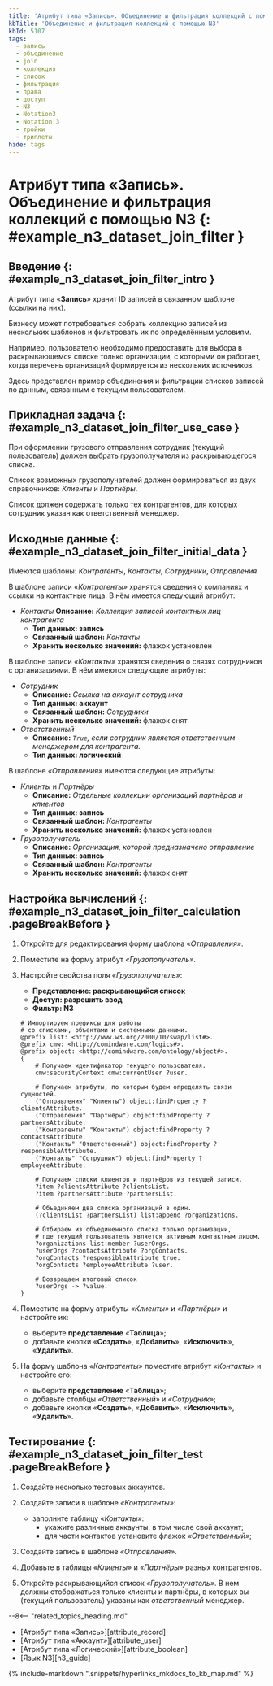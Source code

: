 ```yaml
---
title: 'Атрибут типа «Запись». Объединение и фильтрация коллекций с помощью N3'
kbTitle: 'Объединение и фильтрация коллекций с помощью N3'
kbId: 5107
tags:
  - запись
  - объединение
  - join
  - коллекция
  - список
  - фильтрация
  - права
  - доступ
  - N3
  - Notation3
  - Notation 3
  - тройки
  - триплеты
hide: tags
---
```


# Атрибут типа «Запись». Объединение и фильтрация коллекций с помощью N3 {: #example_n3_dataset_join_filter }

## Введение {: #example_n3_dataset_join_filter_intro }

Атрибут типа «**Запись**» хранит ID записей в связанном шаблоне (ссылки на них).

Бизнесу может потребоваться собрать коллекцию записей из нескольких шаблонов и фильтровать их по определённым условиям.

Например, пользователю необходимо предоставить для выбора в раскрывающемся списке только организации, с которыми он работает, когда перечень организаций формируется из нескольких источников.

Здесь представлен пример объединения и фильтрации списков записей по данным, связанным с текущим пользователем.

## Прикладная задача {: #example_n3_dataset_join_filter_use_case }

При оформлении грузового отправления сотрудник (текущий пользователь) должен выбрать грузополучателя из раскрывающегося списка.

Список возможных грузополучателей должен формироваться из двух справочников: _Клиенты_ и _Партнёры_.

Список должен содержать только тех контрагентов, для которых сотрудник указан как ответственный менеджер.

## Исходные данные {: #example_n3_dataset_join_filter_initial_data }

Имеются шаблоны: _Контрагенты_, _Контакты_, _Сотрудники_, _Отправления_.

В шаблоне записи _«Контрагенты»_ хранятся сведения о компаниях и ссылки на контактные лица. В нём имеется следующий атрибут:

- _Контакты_
    **Описание:** _Коллекция записей контактных лиц контрагента_
    - **Тип данных: запись**
    - **Связанный шаблон:** _Контакты_
    - **Хранить несколько значений:** флажок установлен

В шаблоне записи _«Контакты»_ хранятся сведения о связях сотрудников с организациями. В нём имеются следующие атрибуты:

- _Сотрудник_
    - **Описание:** _Ссылка на аккаунт сотрудника_
    - **Тип данных: аккаунт**
    - **Связанный шаблон:** _Сотрудники_
    - **Хранить несколько значений:** флажок снят
- _Ответственный_
    - **Описание:** _`True`, если сотрудник является ответственным менеджером для контрагента._
    - **Тип данных: логический**

В шаблоне _«Отправления»_ имеются следующие атрибуты:

- _Клиенты_ и _Партнёры_
    - **Описание:** _Отдельные коллекции организаций партнёров и клиентов_
    - **Тип данных: запись**
    - **Связанный шаблон:** _Контрагенты_
    - **Хранить несколько значений:** флажок установлен
- _Грузополучатель_
    - **Описание:** _Организация, которой предназначено отправление_
    - **Тип данных: запись**
    - **Связанный шаблон:** _Контрагенты_
    - **Хранить несколько значений:** флажок снят

## Настройка вычислений {: #example_n3_dataset_join_filter_calculation .pageBreakBefore }

1. Откройте для редактирования форму шаблона _«Отправления»_.
2. Поместите на форму атрибут _«Грузополучатель»_.
3. Настройте свойства поля _«Грузополучатель»_:
    - **Представление: раскрывающийся список**
    - **Доступ: разрешить ввод**
    - **Фильтр: N3**

    ``` turtle
    # Импортируем префиксы для работы
    # со списками, объектами и системными данными.
    @prefix list: <http://www.w3.org/2000/10/swap/list#>.
    @prefix cmw: <http://comindware.com/logics#>.
    @prefix object: <http://comindware.com/ontology/object#>.
    {
        # Получаем идентификатор текущего пользователя.
        cmw:securityContext cmw:currentUser ?user.

        # Получаем атрибуты, по которым будем определять связи сущностей.
        ("Отправления" "Клиенты") object:findProperty ?clientsAttribute.
        ("Отправления" "Партнёры") object:findProperty ?partnersAttribute.
        ("Контрагенты" "Контакты") object:findProperty ?contactsAttribute.
        ("Контакты" "Ответственный") object:findProperty ?responsibleAttribute.
        ("Контакты" "Сотрудник") object:findProperty ?employeeAttribute.

        # Получаем списки клиентов и партнёров из текущей записи.
        ?item ?clientsAttribute ?clientsList.
        ?item ?partnersAttribute ?partnersList.

        # Объединяем два списка организаций в один.
        (?clientsList ?partnersList) list:append ?organizations.

        # Отбираем из объединенного списка только организации,
        # где текущий пользователь является активным контактным лицом.
        ?organizations list:member ?userOrgs.
        ?userOrgs ?contactsAttribute ?orgContacts.
        ?orgContacts ?responsibleAttribute true.
        ?orgContacts ?employeeAttribute ?user.
          
        # Возвращаем итоговый список
        ?userOrgs -> ?value.
    } 
    ```

4. Поместите на форму атрибуты _«Клиенты»_ и _«Партнёры»_ и настройте их:

    - выберите **представление** «**Таблица**»;
    - добавьте кнопки «**Создать**», «**Добавить**», «**Исключить**», «**Удалить**».

5. На форму шаблона _«Контрагенты»_ поместите атрибут _«Контакты»_ и настройте его:

    - выберите **представление** «**Таблица**»;
    - добавьте столбцы _«Ответственный»_ и _«Сотрудник»_;
    - добавьте кнопки «**Создать**», «**Добавить**», «**Исключить**», «**Удалить**».

## Тестирование {: #example_n3_dataset_join_filter_test .pageBreakBefore }

1. Создайте несколько тестовых аккаунтов.
2. Создайте записи в шаблоне _«Контрагенты»_:

    - заполните таблицу _«Контакты»_:
        - укажите различные аккаунты, в том числе свой аккаунт;
        - для части контактов установите флажок _«Ответственный»_;

3. Создайте запись в шаблоне _«Отправления»_.
4. Добавьте в таблицы _«Клиенты»_ и _«Партнёры»_ разных контрагентов.
5. Откройте раскрывающийся список _«Грузополучатель»_. В нем должны отображаться только клиенты и партнёры, в которых вы (текущий пользователь) указаны как _ответственный_ менеджер.

<div class="relatedTopics" markdown="block">

--8<-- "related_topics_heading.md"

- [Атрибут типа «Запись»][attribute_record]
- [Атрибут типа «Аккаунт»][attribute_user]
- [Атрибут типа «Логический»][attribute_boolean]
- [Язык N3][n3_guide]

</div>

{% include-markdown ".snippets/hyperlinks_mkdocs_to_kb_map.md" %}
